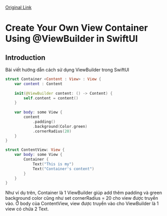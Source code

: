 [Original Link](https://betterprogramming.pub/create-your-own-view-container-using-viewbuilder-in-swiftui-316a5aca5fd3)

# Create Your Own View Container Using @ViewBuilder in SwiftUI
## Introduction
Bài viết hướng dẫn cách sử dụng ViewBuilder trong SwiftUI
```swift
struct Container <Content : View> : View {
    var content : Content
    
    init(@ViewBuilder content: () -> Content) {
        self.content = content()
    }
    
    var body: some View {
        content
            .padding()
            .background(Color.green)
            .cornerRadius(20)
    }
}

struct ContentView: View {
    var body: some View {
        Container {
            Text("This is my")
            Text("Container's content")
        }
    }
}
```

Như ví dụ trên, Container là 1 ViewBuilder giúp add thêm padding và green background color cũng như set cornerRadius = 20 cho view được truyền vào.
Ở body của ContentView, view được truyền vào cho ViewBuilder là 1 view có chứa 2 Text.
